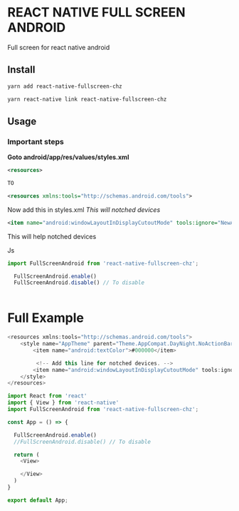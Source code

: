 # REACT NATIVE FULL SCREEN ANDROID

Full screen for react native android 

## Install 

```sh
yarn add react-native-fullscreen-chz

yarn react-native link react-native-fullscreen-chz 

```

## Usage

### Important steps

**Goto android/app/res/values/styles.xml** 


```xml
<resources>

TO

<resources xmlns:tools="http://schemas.android.com/tools">

```

Now add this in styles.xml _This will notched devices_

```xml
<item name="android:windowLayoutInDisplayCutoutMode" tools:ignore="NewApi">shortEdges</item>

```

This will help notched devices

Js

```js
import FullScreenAndroid from 'react-native-fullscreen-chz';

  FullScreenAndroid.enable()
  FullScreenAndroid.disable() // To disable
  
```

# Full Example

```js
<resources xmlns:tools="http://schemas.android.com/tools">
    <style name="AppTheme" parent="Theme.AppCompat.DayNight.NoActionBar">
        <item name="android:textColor">#000000</item>

         <!-- Add this line for notched devices. -->
        <item name="android:windowLayoutInDisplayCutoutMode" tools:ignore="NewApi">shortEdges</item> 
    </style>
</resources>

```

```js
import React from 'react'
import { View } from 'react-native'
import FullScreenAndroid from 'react-native-fullscreen-chz';

const App = () => {

  FullScreenAndroid.enable()
  //FullScreenAndroid.disable() // To disable

  return (
    <View>

    </View>
  )
}

export default App;

```
